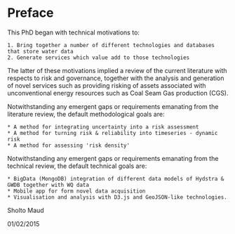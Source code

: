 # Preface

This PhD began with technical motivations to: 

```
1. Bring together a number of different technologies and databases that store water data
2. Generate services which value add to those technologies

```
The latter of these motivations implied a review of the current literature with respects to risk and governance, together with the analysis and generation of novel services such as providing risking of assets associated with unconventional energy resources such as Coal Seam Gas production (CGS).

Notwithstanding any emergent gaps or requirements emanating from the literature review, the default methodological goals are:

```
* A method for integrating uncertainty into a risk assessment 
* A method for turning risk & reliability into timeseries - dynamic risk 
* A method for assessing 'risk density'

```

Notwithstanding any emergent gaps or requirements emanating from the technical review, the default technical goals are:

```
* BigData (MongoDB) integration of different data models of Hydstra & GWDB together with WQ data
* Mobile app for form novel data acquisition
* Visualisation and analysis with D3.js and GeoJSON-like technologies.

```

Sholto Maud

01/02/2015
